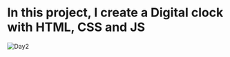 # In this project, I create a Digital clock with HTML, CSS and JS
![Day2](https://user-images.githubusercontent.com/61484602/230799455-b3396f5a-8ac6-4e3a-b700-96b24eca1bcd.png)
